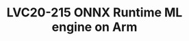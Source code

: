 ---
categories:
- lvc20
description: ONNX Runtime is an open source machine learning inference engine focused
  on running the widely adopted Open Neural Network Exchange (ONNX) format models
  with best performance.<br>This session will introduce the ONNX format and the ONNX
  Runtime project and will provide details about the new ACL and ArmNN execution providers
  for Arm architecture recently accepted upstrem, specific optimizations and future
  work.
image: /assets/images/featured-images/lvc20/LVC20-215.png
session_id: LVC20-215
session_room: '[Track 3] DataCenter'
session_slot:
  end_time: 2020-09-23 12:10
  start_time: 2020-09-23 11:45
session_speakers:
- speaker_bio: Mihai (Mike) Caraman PhD is a machine learning architect for application
    processors and microcontrollers at NXP Semiconductors. He earned a bachelor&#39;s
    degree in Mathematics and Informatics in &#39;97 with a thesis on artificial neural
    networks. After a 10 years detour in the beautiful world of virtualization, with
    contributions to the Linux kernel open source project, definition of next-gen
    networking SoCs, presentations at KVM Forum and Embedded World conferences, he
    returned to his first love. He is interested in everything related to machine
    learning, in particular deep learning, from hardware accelerators, neural networks
    architectures, optimizations and security, frameworks, exchange formats, edge
    and cloud service blending.
  speaker_company: NXP Semiconductors
  speaker_image: http://avatars.sched.co/1/e4/4370053/avatar.jpg.320x320px.jpg?819
  speaker_name: Mike Caraman
  speaker_position: Machine Learning Architect, NXP
  speaker_role: speaker
session_track: Machine Learning/AI
tag: session
tags: Machine Learning/AI
title: LVC20-215 ONNX Runtime ML engine on Arm
amazon_s3_presentation_url: ''
amazon_s3_video_url: https://static.linaro.org/connect/lvc20/videos/lvc20-215.mp4
---